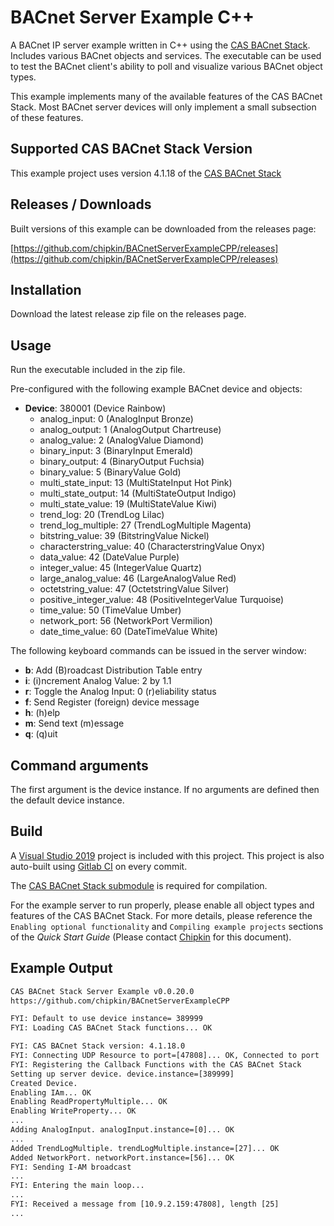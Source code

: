 # BACnet Server Example C++

A BACnet IP server example written in C++ using the [CAS BACnet Stack](https://store.chipkin.com/services/stacks/bacnet-stack). Includes various BACnet objects and services. 
The executable can be used to test the BACnet client's ability to poll and visualize various BACnet object types.  

This example implements many of the available features of the CAS BACnet Stack. Most BACnet server devices will only implement a small subsection of these features.

## Supported CAS BACnet Stack Version

This example project uses version 4.1.18 of the [CAS BACnet Stack](https://store.chipkin.com/services/stacks/bacnet-stack)

## Releases / Downloads

Built versions of this example can be downloaded from the releases page:

[https://github.com/chipkin/BACnetServerExampleCPP/releases](https://github.com/chipkin/BACnetServerExampleCPP/releases)

## Installation

Download the latest release zip file on the releases page.

## Usage

Run the executable included in the zip file.

Pre-configured with the following example BACnet device and objects:

- **Device**: 380001 (Device Rainbow)
  - analog_input: 0  (AnalogInput Bronze)
  - analog_output: 1  (AnalogOutput Chartreuse)
  - analog_value: 2  (AnalogValue Diamond)
  - binary_input: 3  (BinaryInput Emerald)
  - binary_output: 4  (BinaryOutput Fuchsia)
  - binary_value: 5  (BinaryValue Gold)
  - multi_state_input: 13  (MultiStateInput Hot Pink)
  - multi_state_output: 14  (MultiStateOutput Indigo)
  - multi_state_value: 19  (MultiStateValue Kiwi)
  - trend_log: 20  (TrendLog Lilac)
  - trend_log_multiple: 27  (TrendLogMultiple Magenta)
  - bitstring_value: 39  (BitstringValue Nickel)
  - characterstring_value: 40  (CharacterstringValue Onyx)
  - data_value: 42  (DateValue Purple)
  - integer_value: 45  (IntegerValue Quartz)
  - large_analog_value: 46  (LargeAnalogValue Red)
  - octetstring_value: 47  (OctetstringValue Silver)
  - positive_integer_value: 48  (PositiveIntegerValue Turquoise)
  - time_value: 50  (TimeValue Umber)
  - network_port: 56  (NetworkPort Vermilion)
  - date_time_value: 60 (DateTimeValue White)

The following keyboard commands can be issued in the server window:

- **b**: Add (B)roadcast Distribution Table entry
- **i**: (i)ncrement Analog Value: 2 by 1.1
- **r**: Toggle the Analog Input: 0 (r)eliability status
- **f**: Send Register (foreign) device message
- **h**: (h)elp
- **m**: Send text (m)essage
- **q**: (q)uit

## Command arguments

The first argument is the device instance. If no arguments are defined then the default device instance.

## Build

A [Visual Studio 2019](https://visualstudio.microsoft.com/downloads/) project is included with this project. This project is also auto-built using [Gitlab CI](https://docs.gitlab.com/ee/ci/) on every commit.

The [CAS BACnet Stack submodule](https://github.com/chipkin/BACnetServerExampleCPP/issues/8) is required for compilation.

For the example server to run properly, please enable all object types and features of the CAS BACnet Stack. For more details, please reference the `Enabling optional functionality` and `Compiling example projects` sections of the *Quick Start Guide* (Please contact [Chipkin](https://store.chipkin.com/contact-us) for this document).

## Example Output

```txt
CAS BACnet Stack Server Example v0.0.20.0
https://github.com/chipkin/BACnetServerExampleCPP

FYI: Default to use device instance= 389999
FYI: Loading CAS BACnet Stack functions... OK

FYI: CAS BACnet Stack version: 4.1.18.0
FYI: Connecting UDP Resource to port=[47808]... OK, Connected to port
FYI: Registering the Callback Functions with the CAS BACnet Stack
Setting up server device. device.instance=[389999]
Created Device.
Enabling IAm... OK
Enabling ReadPropertyMultiple... OK
Enabling WriteProperty... OK
...
Adding AnalogInput. analogInput.instance=[0]... OK
...
Added TrendLogMultiple. trendLogMultiple.instance=[27]... OK
Added NetworkPort. networkPort.instance=[56]... OK
FYI: Sending I-AM broadcast
...
FYI: Entering the main loop...
...
FYI: Received a message from [10.9.2.159:47808], length [25]
...
```
